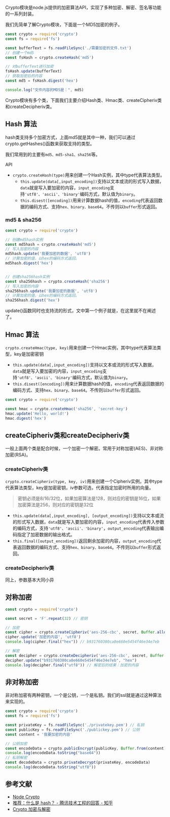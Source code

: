 Crypto模块是node.js提供的加密算法API，实现了多种加密、解密、签名等功能的一系列封装。



我们先简单了解Crypto模块，下面是一个MD5加密的例子。

```js
const crypto = require('crypto')
const fs = require('fs')

const bufferText = fs.readFileSync('./需要加密的文件.txt')
// 创建一个md5
const fsHash = crypto.createHash('md5')

// 对bufferText进行加密
fsHash.update(bufferText)
// 获取加密后的内容
const md5 = fsHash.digest('hex')

console.log("文件内容的MD5是：", md5)
```

Crypto模块有多个类，下面我们主要介绍Hash类、Hmac类、createCipheriv类和createDecipheriv类。

## Hash 算法

hash类支持多个加密方式，上面md5就是其中一种，我们可以通过crypto.getHashes()函数来获取支持的类型。

我们常用到的主要有``md5、md5-sha1、sha256``等。

API

- ``crypto.createHash(type)``用来创建一个Hash实例，其中type代表算法类型。
  - ``this.update(data[,input_encoding])``支持以文本或流的形式写入数据，``data``就是写入要加密的内容，``input_encoding``支持``'utf8'、'ascii'、'binary'``编码方式，默认值为``binary``。
  - ``this.disest([encoding])``用来计算数据hash的值，``encoding``代表返回数据的编码方式、支持``hex、binary、base64``。不传则以``buffer``形式返回。

### md5 & sha256

```js
const crypto = require('crypto')

// 创建md5hash实例
const md5hash = crypto.createHash('md5')
// 写入加密的内容
md5hash.update('我要加密的数据', 'utf8')
// 计算加密的值，以hex的编码方式返回。
md5hash.digest('hex')


// 创建sha256hash实例
const sha256hash = crypto.createHash('sha256')
// 写入加密的内容
sha256hash.update('我要加密的数据', 'utf8')
// 计算加密的值，以hex的编码方式返回。
sha256hash.digest('hex')
```

update()函数同时也支持流的形式，文中第一个例子就是，在这里就不在阐述了。

## Hmac 算法

``crypto.createHmac(type, key)``用来创建一个Hmac实例，其中type代表算法类型，key是加密密钥

- ``this.update(data[,input_encoding])``支持以文本或流的形式写入数据，``data``就是写入要加密的内容，``input_encoding``支持``'utf8'、'ascii'、'binary'``编码方式，默认值为``binary``。
- ``this.disest([encoding])``用来计算数据hash的值，``encoding``代表返回数据的编码方式、支持``hex、binary、base64``。不传则以``buffer``形式返回。

```js
const crypto = require('crypto')

const hmac = crypto.createHmac('sha256', 'secret-key')
hmac.update('Hello, world!')
hmac.digest('hex')
```

## createCipheriv类和createDecipheriv类

一般上面两个类是配合时候，一个加密一个解密。常用于对称加密(AES)、非对称加密(RSA)。

### createCipheriv类

``crypto.createCipheriv(type, key, iv)``用来创建一个Cipheriv实例，其中type代表算法类型，key是加密密钥，iv参数可选，代表指定加密时所用的向量。

> 密钥必须是8/16/32位，如果加密算法是128，则对应的密钥是16位，如果加密算法是256，则对应的密钥是32位

- ``this.update(data[,input_encoding], [output_encoding])``支持以文本或流的形式写入数据，``data``就是写入要加密的内容，``input_encoding``代表传入参数的编码方式，支持``'utf8'、'ascii'、'binary'``，``output_encoding``代表输出编码指定了加密数据的输出格式。
- ``this.final([output_encoding])``返回剩余加密的内容，``output_encoding``代表返回数据的编码方式、支持``hex、binary、base64``。不传则以``buffer``形式返回。

### createDecipheriv类

同上，参数基本大同小异

## 对称加密

```js
const crypto = require('crypto')

const secret = 'F'.repeat(32) // 密钥

// 加密
const cipher = crypto.createCipheriv('aes-256-cbc', secret, Buffer.alloc(16, 0))
cipher.update('加密的内容', 'utf8')
console.log(cipher.final("hex")) // b931760380ca8e660e5454f46e34e7eb

// 解密
const decipher = crypto.createDecipheriv('aes-256-cbc', secret, Buffer.alloc(16, 0))
decipher.update("b931760380ca8e660e5454f46e34e7eb", "hex")
console.log(decipher.final("utf8")) // 解密后的结果：加密的内容
```

## 非对称加密

非对称加密有两种密钥，一个是公钥，一个是私钥。我们的ssl就是通过这种算法来实现的。

```js
const crypto = require('crypto')
const fs = require('fs')

const privateKey = fs.readFileSync('./privatekey.pem') // 私钥
const publicKey = fs.readFileSync('./publickey.pem') // 公钥
const content = '我要加密的内容'

// 公钥加密
const encodeData = crypto.publicEncrypt(publicKey, Buffer.from(content))
console.log(encodeData.toString("base64"))
// 私钥解密
const decodeData = crypto.privateDecrypt(privateKey, encodeData)
console.log(decodeData.toString("utf8"))
```



## 参考文献

- [Node Crypto](http://shouce.jb51.net/nodejs/crypto.html)
- [推荐：什么是 hash？ - 腾讯技术工程的回答 - 知乎](https://www.zhihu.com/question/26762707/answer/890181997)
- [Crypto 加密与解密](https://www.jianshu.com/p/e3187cf67559)







